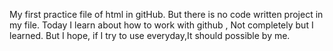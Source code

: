 My first practice file of html in gitHub.
But there is no code written project in my file.
Today I learn about how to work with github , Not completely but I learned.
But I hope, if I try to use everyday,It should possible by me.
